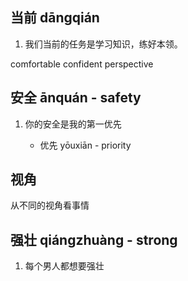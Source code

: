 ## 当前 dāngqián

1. 我们当前的任务是学习知识，练好本领。

comfortable
confident
perspective

## 安全 ānquán - safety

1. 你的安全是我的第一优先

    - 优先 yōuxiān - priority

## 视角
从不同的视角看事情
## 强壮 qiángzhuàng - strong

1. 每个男人都想要强壮
